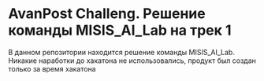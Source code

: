 # AvanPost Challeng. Решение команды MISIS_AI_Lab на трек 1

В данном репозитории находится решение команды MISIS_AI_Lab. Никакие наработки до хакатона не использовались, продукт был создан только за время хакатона
